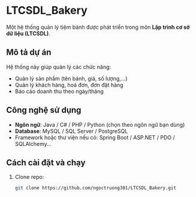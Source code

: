 # LTCSDL_Bakery
Một hệ thống quản lý tiệm bánh được phát triển trong môn **Lập trình cơ sở dữ liệu (LTCSDL)**.

## Mô tả dự án
Hệ thống này giúp quản lý các chức năng:
- Quản lý sản phẩm (tên bánh, giá, số lượng,…)
- Quản lý khách hàng, hoá đơn, đơn đặt hàng
- Báo cáo doanh thu theo ngày/tháng

## Công nghệ sử dụng
- **Ngôn ngữ**: Java / C# / PHP / Python (chọn theo ngôn ngữ bạn dùng)
- **Database**: MySQL / SQL Server / PostgreSQL
- Framework hoặc thư viện nếu có: Spring Boot / ASP.NET / PDO / SQLAlchemy…

## Cách cài đặt và chạy
1. Clone repo:
   ```bash
   git clone https://github.com/ngoctruong301/LTCSDL_Bakery.git
